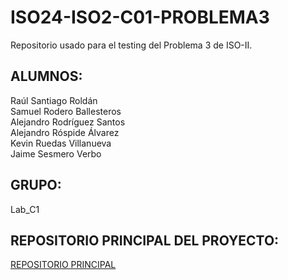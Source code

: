 # ISO24-ISO2-C01-PROBLEMA3

Repositorio usado para el testing del Problema 3 de ISO-II.  

## ALUMNOS:  
Raúl Santiago Roldán  
Samuel Rodero Ballesteros  
Alejandro Rodríguez Santos  
Alejandro Róspide Álvarez  
Kevin Ruedas Villanueva  
Jaime Sesmero Verbo  

## GRUPO:  
Lab_C1

## REPOSITORIO PRINCIPAL DEL PROYECTO:
[REPOSITORIO PRINCIPAL](https://github.com/KevinRuedas183/ISO24-ISO2-C01.git)
